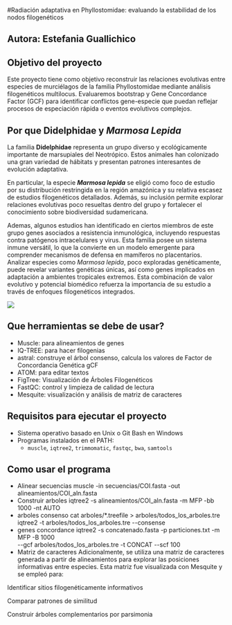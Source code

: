 #Radiación adaptativa en Phyllostomidae: evaluando la estabilidad de los nodos filogenéticos
 
## Autora: Estefania Guallichico

## Objetivo del proyecto

Este proyecto tiene como objetivo reconstruir las relaciones evolutivas entre especies de murciélagos de la familia Phyllostomidae mediante análisis filogenéticos multilocus. Evaluaremos bootstrap y Gene Concordance Factor (GCF) para identificar conflictos gene-especie que puedan reflejar procesos de especiación rápida o eventos evolutivos complejos.

## Por que Didelphidae y _Marmosa Lepida_
La familia **Didelphidae** representa un grupo diverso y ecológicamente importante de marsupiales del Neotrópico. Estos animales han colonizado una gran variedad de hábitats y presentan patrones interesantes de evolución adaptativa.

En particular, la especie **_Marmosa lepida_** se eligió como foco de estudio por su distribución restringida en la región amazónica y su relativa escasez de estudios filogenéticos detallados. Además, su inclusión permite explorar relaciones evolutivas poco resueltas dentro del grupo y fortalecer el conocimiento sobre biodiversidad sudamericana.

Ademas, algunos estudios han identificado en ciertos miembros de este grupo genes asociados a resistencia inmunológica, incluyendo respuestas contra patógenos intracelulares y virus. Esta familia posee un sistema inmune versátil, lo que la convierte en un modelo emergente para comprender mecanismos de defensa en mamíferos no placentarios. Analizar especies como *Marmosa lepida*, poco exploradas genéticamente, puede revelar variantes genéticas únicas, así como genes implicados en adaptación a ambientes tropicales extremos. Esta combinación de valor evolutivo y potencial biomédico refuerza la importancia de su estudio a través de enfoques filogenéticos integrados.

![ ](https://imgs.mongabay.com/wp-content/uploads/sites/25/2018/03/22183354/marsupial-marmosa-WWF-768x512.jpg)


## Que herramientas se debe de usar?

* Muscle: para alineamientos de genes
* IQ-TREE: para hacer filogenias
* astral: construye el árbol consenso, calcula los valores de Factor de Concordancia Genética gCF
* ATOM: para editar textos
* FigTree: Visualización de Árboles Filogenéticos
* FastQC: control y limpieza de calidad de lectura
* Mesquite: visualización y análisis de matriz de caracteres
  

## Requisitos para ejecutar el proyecto
- Sistema operativo basado en Unix o Git Bash en Windows
- Programas instalados en el PATH:
  - `muscle`, `iqtree2`, `trimmomatic`, `fastqc`, `bwa`, `samtools`

## Como usar el programa 

* Alinear secuencias 
 muscle -in secuencias/COI.fasta -out alineamientos/COI_aln.fasta
* Construir arboles 
iqtree2 -s alineamientos/COI_aln.fasta -m MFP -bb 1000 -nt AUTO
* arboles consenso 
cat arboles/*.treefile > arboles/todos_los_arboles.tre
iqtree2 -t arboles/todos_los_arboles.tre --consense
* genes concordance
iqtree2 -s concatenado.fasta -p particiones.txt -m MFP -B 1000 \
--gcf arboles/todos_los_arboles.tre -t CONCAT --scf 100
* Matriz de caracteres 
Adicionalmente, se utiliza una matriz de caracteres generada a partir de alineamientos para explorar las posiciones informativas entre especies. Esta matriz fue visualizada con Mesquite y se empleó para:

Identificar sitios filogenéticamente informativos

Comparar patrones de similitud

Construir árboles complementarios por parsimonia


